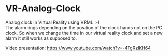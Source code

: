 # VR-Analog-Clock
Analog clock in Virtual Reality using VRML :-) </br>
The alarm rings depending on the position of the clock hands not on the PC clock. So when we change the time in our virtual reality clock and set a new alarm it still works as supposed to.  

Video presentation:
https://www.youtube.com/watch?v=-4TgRzIKH64
